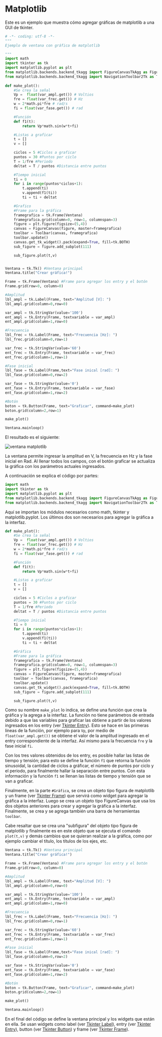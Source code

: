 # Matplotlib
Este es un ejemplo que muestra cómo agregar gráficas de matplotlib a una GUI de tkinter.

```python
# -*- coding: utf-8 -*-
"""
Ejemplo de ventana con gráfica de matplotlib

"""
import math
import tkinter as tk
import matplotlib.pyplot as plt
from matplotlib.backends.backend_tkagg import FigureCanvasTkAgg as FigureCanvas
from matplotlib.backends.backend_tkagg import NavigationToolbar2Tk as Toolbar
 
def make_plot():
    #Se crea la señal
    Vp =  float(var_ampl.get()) # Voltios 
    fre = float(var_frec.get()) # Hz
    w = 2*math.pi*fre # rad/s
    fi = float(var_fase.get()) # rad

    #Función
    def f1(t):
        return Vp*math.sin(w*t+fi)

    #Listas a graficar
    t = []
    v = []

    ciclos = 5 #Ciclos a graficar 
    puntos = 30 #Puntos por ciclo
    T = 1/fre #Periodo 
    deltat = T / puntos #Distancia entre puntos

    #Tiempo inicial
    ti = 0
    for i in range(puntos*ciclos+1):
        t.append(ti)
        v.append(f1(ti))
        ti = ti + deltat

    #Grafico
    #Frame para la gráfica
    framegrafica = tk.Frame(Ventana)
    framegrafica.grid(column=0, row=1, columnspan=3)
    figure = plt.figure(figsize=(5,4))
    canvas = FigureCanvas(figure, master=framegrafica)
    toolbar = Toolbar(canvas, framegrafica)
    toolbar.update()
    canvas.get_tk_widget().pack(expand=True, fill=tk.BOTH)
    sub_figure = figure.add_subplot(111)

    sub_figure.plot(t,v)


Ventana = tk.Tk() #Ventana principal
Ventana.title("Crear gráfica!")

Frame = tk.Frame(Ventana) #Frame para agregar los entry y el botón
Frame.grid(row=0, column=0)

#Amplitud
lbl_ampl = tk.Label(Frame, text="Amplitud [V]: ")
lbl_ampl.grid(column=0,row=0)

var_ampl = tk.StringVar(value='100')
ent_ampl = tk.Entry(Frame, textvariable = var_ampl)
ent_ampl.grid(column=1,row=0)

#Frecuencia
lbl_frec = tk.Label(Frame, text="Frecuencia [Hz]: ")
lbl_frec.grid(column=0,row=1)

var_frec = tk.StringVar(value='60')
ent_frec = tk.Entry(Frame, textvariable = var_frec)
ent_frec.grid(column=1,row=1)

#Fase inicial
lbl_fase = tk.Label(Frame,text="Fase inical [rad]: ")
lbl_fase.grid(column=0,row=2)

var_fase = tk.StringVar(value='0')
ent_fase = tk.Entry(Frame, textvariable = var_fase)
ent_fase.grid(column=1,row=2)

#Botón
boton = tk.Button(Frame, text="Graficar", command=make_plot)
boton.grid(column=2,row=1)

make_plot()

Ventana.mainloop()
```
El resultado es el siguiente:

![ventana matplotlib](https://github.com/juan-suarezp/PythonTkinterTutorial/blob/master/otros%20ejemplos/matplotlib/ventanamatplotlib.png)

La ventana permite ingresar la amplitud en V, la frecuencia en Hz y la fase inicial en Rad. Al llenar todos los campos, con el botón graficar se actualiza la gráfica con los parámetros actuales ingresados.

A continuación se explica el código por partes:

```python
import math
import tkinter as tk
import matplotlib.pyplot as plt
from matplotlib.backends.backend_tkagg import FigureCanvasTkAgg as FigureCanvas
from matplotlib.backends.backend_tkagg import NavigationToolbar2Tk as Toolbar
```
Aquí se importan los módulos necesarios como math, tkinter y matplotlib.pyplot. Los últimos dos son necesarios para agregar la gráfica a la interfaz.

```python
def make_plot():
    #Se crea la señal
    Vp =  float(var_ampl.get()) # Voltios 
    fre = float(var_frec.get()) # Hz
    w = 2*math.pi*fre # rad/s
    fi = float(var_fase.get()) # rad

    #Función
    def f1(t):
        return Vp*math.sin(w*t+fi)

    #Listas a graficar
    t = []
    v = []

    ciclos = 5 #Ciclos a graficar 
    puntos = 30 #Puntos por ciclo
    T = 1/fre #Periodo 
    deltat = T / puntos #Distancia entre puntos

    #Tiempo inicial
    ti = 0
    for i in range(puntos*ciclos+1):
        t.append(ti)
        v.append(f1(ti))
        ti = ti + deltat

    #Gráfica
    #Frame para la gráfica
    framegrafica = tk.Frame(Ventana)
    framegrafica.grid(column=0, row=1, columnspan=3)
    figure = plt.figure(figsize=(5,4))
    canvas = FigureCanvas(figure, master=framegrafica)
    toolbar = Toolbar(canvas, framegrafica)
    toolbar.update()
    canvas.get_tk_widget().pack(expand=True, fill=tk.BOTH)
    sub_figure = figure.add_subplot(111)

    sub_figure.plot(t,v)
```
Como su nombre `make_plot` lo indica, se define una función que crea la gráfica y la agrega a la interfaz. La función no tiene parámetros de entrada debido a que las variables para graficar las obtiene a partir de los valores ingresados en los entry (ver [Tkinter Entry](https://github.com/juan-suarezp/PythonTkinterTutorial/blob/master/widgets/entry/entry.md)). Esto se hace en las primeras líneas de la función, por ejemplo para `Vp`, por medio de `float(var_ampl.get())` se obtiene el valor de la amplitud ingresado en el entry correspondiente de la interfaz. Así mismo para la frecuencia `fre` y la fase inicial `fi`.

Con los tres valores obtenidos de los entry, es posible hallar las listas de tiempo y tensión; para esto se define la función `f1` que retorna la función sinusoidal, la cantidad de ciclos a gráficar, el número de puntos por ciclo y el periodo, para finalmente hallar la separación entre puntos. Con esta información y la función `f1` se llenan las listas de tiempo y tensión que se van a graficar.

Finalmente, en la parte `#Gráfica`, se crea un objeto tipo figura de matplotlib y un frame (ver [Tkinter Frame](https://github.com/juan-suarezp/PythonTkinterTutorial/blob/master/widgets/frame/frame.md)) que servirá como widget para agregar la gráfica a la interfaz. Luego se crea un objeto tipo FigureCanvas que usa los dos objetos anteriores para crear y agregar la gráfica a la interfaz. Finalmente, se crea y se agrega también una barra de herramientas `toolbar`.

Cabe resaltar que se crea una "subfigura" del objeto tipo figura de matplotlib y finalmente es en este objeto que se ejecuta el comando `plot(t,v)` y demás cambios que se quieran realizar a la gráfica, como por ejemplo cambiar el título, los títulos de los ejes, etc.

```python
Ventana = tk.Tk() #Ventana principal
Ventana.title("Crear gráfica!")

Frame = tk.Frame(Ventana) #Frame para agregar los entry y el botón
Frame.grid(row=0, column=0)

#Amplitud
lbl_ampl = tk.Label(Frame, text="Amplitud [V]: ")
lbl_ampl.grid(column=0,row=0)

var_ampl = tk.StringVar(value='100')
ent_ampl = tk.Entry(Frame, textvariable = var_ampl)
ent_ampl.grid(column=1,row=0)

#Frecuencia
lbl_frec = tk.Label(Frame, text="Frecuencia [Hz]: ")
lbl_frec.grid(column=0,row=1)

var_frec = tk.StringVar(value='60')
ent_frec = tk.Entry(Frame, textvariable = var_frec)
ent_frec.grid(column=1,row=1)

#Fase inicial
lbl_fase = tk.Label(Frame,text="Fase inical [rad]: ")
lbl_fase.grid(column=0,row=2)

var_fase = tk.StringVar(value='0')
ent_fase = tk.Entry(Frame, textvariable = var_fase)
ent_fase.grid(column=1,row=2)

#Botón
boton = tk.Button(Frame, text="Graficar", command=make_plot)
boton.grid(column=2,row=1)

make_plot()

Ventana.mainloop()
```
En el final del código se define la ventana principal y los widgets que están en ella. Se usan widgets como label (ver [Tkinter Label](https://github.com/juan-suarezp/PythonTkinterTutorial/blob/master/widgets/label/label.md)), entry (ver [Tkinter Entry](https://github.com/juan-suarezp/PythonTkinterTutorial/blob/master/widgets/entry/entry.md)), button (ver [Tkinter Button](https://github.com/juan-suarezp/PythonTkinterTutorial/blob/master/widgets/button/button.md)) y frame (ver [Tkinter Frame](https://github.com/juan-suarezp/PythonTkinterTutorial/blob/master/widgets/frame/frame.md)).

